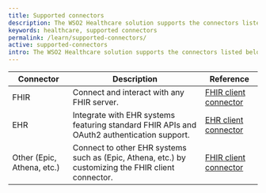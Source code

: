 ```yaml
---
title: Supported connectors
description: The WSO2 Healthcare solution supports the connectors listed below.
keywords: healthcare, supported connectors
permalink: /learn/supported-connectors/
active: supported-connectors
intro: The WSO2 Healthcare solution supports the connectors listed below.
---
```


| Connector | Description                                                                                                                                                                                                                               | Reference                                                                                                                                                                                                                                                                                                                      |
|-------------|-------------------------------------------------------------------------------------------------------------------------------------------------------------------------------------------------------------------------------------------|------------------------------------------------------------------------------------------------------------------------------------------------------------------------------------------------------------------------------------------------------------------------------------------------------------------------------------|
| FHIR        | Connect and interact with any FHIR server.  | <a href="https://github.com/ballerina-platform/module-ballerinax-health.clients/blob/main/fhir/fhir_connector.bal" target="_blank">FHIR client connector</a> 
| EHR         | Integrate with EHR systems featuring standard FHIR APIs and OAuth2 authentication support.                                                                                                                                            | <a href="https://github.com/wso2/open-healthcare-prebuilt-services/tree/main/ehr-connectivity" target="_blank">EHR client connector</a>                                                                                                                                                                                                                                                   |
| Other (Epic, Athena, etc.)        | Connect to other EHR systems such as (Epic, Athena, etc.) by customizing the FHIR client connector.                                                                                                                                            | <a href="https://github.com/ballerina-platform/module-ballerinax-health.clients/blob/main/fhir/fhir_connector.bal" target="_blank">FHIR client connector</a>                                                                                                                                    
